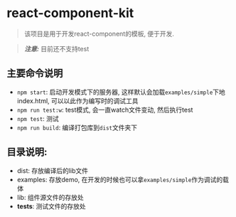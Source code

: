 # react-component-kit

> 该项目是用于开发react-component的模板, 便于开发. 

> ***注意:*** 目前还不支持test


## 主要命令说明

* `npm start`: 启动开发模式下的服务器, 这样默认会加载`examples/simple`下地index.html, 可以以此作为编写时的调试工具
* `npm run test:w`: test模式, 会一直watch文件变动, 然后执行test
* `npm test`: 测试
* `npm run build`: 编译打包库到`dist`文件夹下


## 目录说明:

* dist: 存放编译后的lib文件
* examples: 存放demo, 在开发的时候也可以拿`examples/simple`作为调试的载体
* lib: 组件源文件的存放处
* __tests__: 测试文件的存放处
